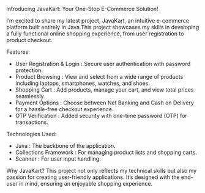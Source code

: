  Introducing JavaKart: Your One-Stop E-Commerce Solution!

I’m excited to share my latest project, JavaKart, an intuitive e-commerce platform built entirely in Java.This project showcases my skills in developing a fully functional online shopping experience, from user registration to product checkout.

 Features:
- User Registration & Login : Secure user authentication with password protection.
- Product Browsing : View and select from a wide range of products including laptops, smartphones, watches, and shoes.
- Shopping Cart : Add products, manage your cart, and view total prices seamlessly.
- Payment Options : Choose between Net Banking and Cash on Delivery for a hassle-free checkout experience.
- OTP Verification : Added security with one-time password (OTP) for transactions.

 Technologies Used:
- Java : The backbone of the application.
- Collections Framework : For managing product lists and shopping carts.
- Scanner : For user input handling.

 Why JavaKart?
This project not only reflects my technical skills but also my passion for creating user-friendly applications. It’s designed with the end-user in mind, ensuring an enjoyable shopping experience.
